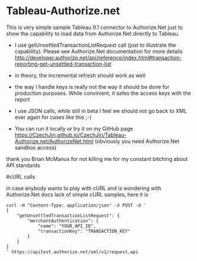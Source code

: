 # Tableau-Authorize.net
This is very simple sample Tableau 9.1 connector to Authorize.Net just to show the capability to load data from Authorize.Net directly to Tableau.

- I use getUnsettledTransactionListRequest call (just to illustrate the capability). Please see Authorize.Net documentation for more details http://developer.authorize.net/api/reference/index.html#transaction-reporting-get-unsettled-transaction-list

- in theory, the incremental refresh should work as well

- the way I handle keys is really not the way it should be done for production purposes. While convinient, it safes the access keys with the report

- I use JSON calls, while still in beta I feel we should not go back to XML ever again for cases like this ;-)

- You can run it locally or try it on my GitHub page https://CzechJiri.github.io/CzechJiri/Tableau-Authorize.net/AuthorizeNet.html (obviously you need Authorize.Net sandbox access)


thank you Brian McManus for not killing me for my constant bitching about API standards


#cURL calls

in case anybody wants to play with cURL and is wondering with Authorize.Net docs lack of simple cURL samples, here it is

```
curl -H "Content-Type: application/json" -X POST -d '
{
    "getUnsettledTransactionListRequest": {
        "merchantAuthentication": {
            "name": "YOUR_API_ID",
            "transactionKey": "TRANSACTION_KEY"
        }
    }
}
' https://apitest.authorize.net/xml/v1/request.api
```




